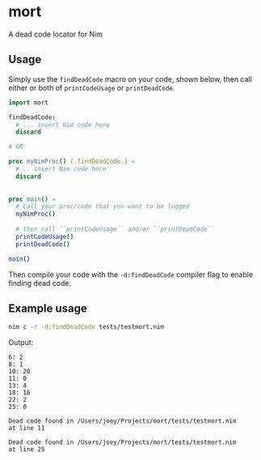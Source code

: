 # mort
A dead code locator for Nim

## Usage

Simply use the `findDeadCode` macro on your code, shown below, then call either or both of `printCodeUsage` or `printDeadCode`.

```nim
import mort

findDeadCode:
  # ... insert Nim code here
  discard

# OR

proc myNimProc() {.findDeadCode.} =
  # .. insert Nim code here
  discard
  
  
proc main() =
  # Call your proc/code that you want to be logged
  myNimProc()
  
  # then call ``printCodeUsage`` and/or ``printDeadCode``
  printCodeUsage()
  printDeadCode()

main()
```

Then compile your code with the `-d:findDeadCode` compiler flag to enable finding dead code.

## Example usage

```bash
nim c -r -d:findDeadCode tests/testmort.nim
```

Output:

```
6: 2
8: 1
10: 20
11: 0
13: 4
18: 16
22: 2
25: 0

Dead code found in /Users/joey/Projects/mort/tests/testmort.nim
at line 11

Dead code found in /Users/joey/Projects/mort/tests/testmort.nim
at line 25
```
